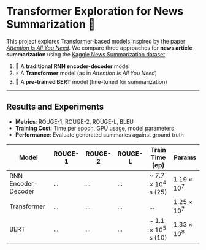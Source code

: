 # Transformer Exploration for News Summarization :newspaper:

This project explores Transformer-based models inspired by the paper [*Attention Is All You Need*](https://arxiv.org/abs/1706.03762). We compare three approaches for **news article summarization** using the [Kaggle News Summarization dataset](https://www.kaggle.com/datasets/sbhatti/news-summarization):

1. :repeat: A **traditional RNN encoder-decoder** model  
2. :zap: A **Transformer** model (as in *Attention Is All You Need*)  
3. :rocket: A **pre-trained BERT** model (fine-tuned for summarization)

---

## Results and Experiments

- **Metrics**: ROUGE-1, ROUGE-2, ROUGE-L, BLEU  
- **Training Cost**: Time per epoch, GPU usage, model parameters  
- **Performance**: Evaluate generated summaries against ground truth

| Model                        | ROUGE-1 | ROUGE-2 | ROUGE-L | Train Time (ep)  | Params  |
|------------------------------|---------|---------|---------|------------------|---------|
| RNN Encoder-Decoder          | ...     | ...     | ...     | ~ $7.7 \times 10^4$ s (25) | $1.19 \times 10^7$  |
| Transformer                  | ...     | ...     | ...     | ...              | $1.25 \times 10^7$  |
| BERT                         | ...     | ...     | ...     | ~ $1.1 \times 10^5$ s (10) | $1.33 \times 10^8$  |


